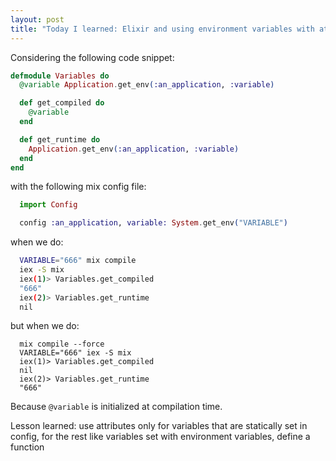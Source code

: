 ```yaml
---
layout: post
title: "Today I learned: Elixir and using environment variables with attributes"
---
```


Considering the following code snippet:

```elixir
defmodule Variables do
  @variable Application.get_env(:an_application, :variable)

  def get_compiled do
    @variable
  end

  def get_runtime do
    Application.get_env(:an_application, :variable)
  end
end
```

with the following mix config file:

```elixir
  import Config

  config :an_application, variable: System.get_env("VARIABLE")
```

when we do:

```bash
  VARIABLE="666" mix compile
  iex -S mix
  iex(1)> Variables.get_compiled
  "666"
  iex(2)> Variables.get_runtime
  nil
```

but when we do:

```Shell
  mix compile --force
  VARIABLE="666" iex -S mix
  iex(1)> Variables.get_compiled
  nil
  iex(2)> Variables.get_runtime
  "666"
```

Because `@variable` is initialized at compilation time.

Lesson learned: use attributes only for variables that are statically set in config, for the rest like variables set with environment variables, define a function